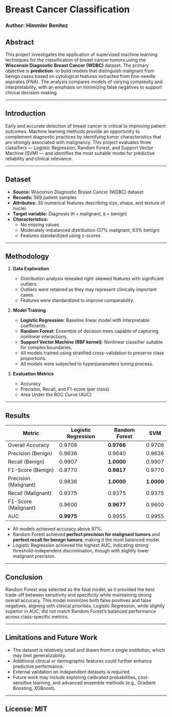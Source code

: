 # Breast Cancer Classification  

### Author: Himmler Benitez


## Abstract  
This project investigates the application of supervised machine learning techniques for the classification of breast cancer tumors using the **Wisconsin Diagnostic Breast Cancer (WDBC)** dataset. The primary objective is **prediction**: to build models that distinguish malignant from benign cases based on cytological features extracted from fine-needle aspirates (FNA). The analysis compares models of varying complexity and interpretability, with an emphasis on minimizing false negatives to support clinical decision-making.  

---

## Introduction  
Early and accurate detection of breast cancer is critical to improving patient outcomes. Machine learning methods provide an opportunity to complement diagnostic practices by identifying tumor characteristics that are strongly associated with malignancy. This project evaluates three classifiers — Logistic Regression, Random Forest, and Support Vector Machine (SVM) — and identifies the most suitable model for predictive reliability and clinical relevance.  

---

## Dataset  
- **Source:** Wisconsin Diagnostic Breast Cancer (WDBC) dataset  
- **Records:** 569 patient samples  
- **Attributes:** 30 numerical features describing size, shape, and texture of nuclei  
- **Target variable:** Diagnosis (`M` = malignant, `B` = benign)  
- **Characteristics:**  
  - No missing values  
  - Moderately imbalanced distribution (37% malignant, 63% benign)  
  - Features standardized using z-scores  

---

## Methodology  
1. **Data Exploration**  
   - Distribution analysis revealed right-skewed features with significant outliers.  
   - Outliers were retained as they may represent clinically important cases.  
   - Features were standardized to improve comparability.  

2. **Model Training**  
   - **Logistic Regression**: Baseline linear model with interpretable coefficients.  
   - **Random Forest**: Ensemble of decision trees capable of capturing nonlinear interactions.  
   - **Support Vector Machine (RBF kernel)**: Nonlinear classifier suitable for complex boundaries.  
   - All models trained using stratified cross-validation to preserve class proportions.
   - All models were subjected to hyperparameters tuning process.

3. **Evaluation Metrics**  
   - Accuracy  
   - Precision, Recall, and F1-score (per class)  
   - Area Under the ROC Curve (AUC)  

---

## Results  
| Metric                | Logistic Regression | Random Forest | SVM     |  
|------------------------|---------------------|---------------|---------|  
| Overall Accuracy       | 0.9708              | **0.9766**    | 0.9708  |  
| Precision (Benign)     | 0.9636              | 0.9640        | 0.9636  |  
| Recall (Benign)        | 0.9907              | **1.0000**    | 0.9907  |  
| F1-Score (Benign)      | 0.9770              | **0.9817**    | 0.9770  |  
| Precision (Malignant)  | 0.9836              | **1.0000**    | **1.0000** |  
| Recall (Malignant)     | 0.9375              | 0.9375        | 0.9375  |  
| F1-Score (Malignant)   | 0.9600              | **0.9677**    | 0.9600  |  
| AUC                    | **0.9975**          | 0.9955        | 0.9955  |  

- All models achieved accuracy above 97%.  
- Random Forest achieved **perfect precision for malignant tumors** and **perfect recall for benign tumors**, making it the most balanced model.  
- Logistic Regression achieved the highest AUC, indicating strong threshold-independent discrimination, though with slightly lower malignant precision.  

---

## Conclusion  
Random Forest was selected as the final model, as it provided the best trade-off between sensitivity and specificity while maintaining strong overall accuracy. This model minimizes both false positives and false negatives, aligning with clinical priorities. Logistic Regression, while slightly superior in AUC, did not match Random Forest’s balanced performance across class-specific metrics.  

---

## Limitations and Future Work  
- The dataset is relatively small and drawn from a single institution, which may limit generalizability.  
- Additional clinical or demographic features could further enhance predictive performance.  
- External validation on independent datasets is required.  
- Future work may include exploring calibrated probabilities, cost-sensitive learning, and advanced ensemble methods (e.g., Gradient Boosting, XGBoost).

---
## License: MIT

